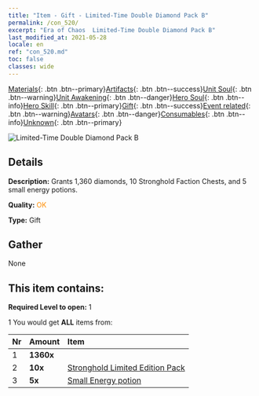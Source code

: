 ```yaml
---
title: "Item - Gift - Limited-Time Double Diamond Pack B"
permalink: /con_520/
excerpt: "Era of Chaos  Limited-Time Double Diamond Pack B"
last_modified_at: 2021-05-28
locale: en
ref: "con_520.md"
toc: false
classes: wide
---
```

 [Materials](/Items/){: .btn .btn--primary}[Artifacts](/Items/Artifacts/){: .btn .btn--success}[Unit Soul](/Items/UnitSoul/){: .btn .btn--warning}[Unit Awakening](/Items/UnitAwakening/){: .btn .btn--danger}[Hero Soul](/Items/HeroSoul/){: .btn .btn--info}[Hero Skill](/Items/HeroSkill/){: .btn .btn--primary}[Gift](/Items/Gift/){: .btn .btn--success}[Event related](/Items/Events/){: .btn .btn--warning}[Avatars](/Items/Avatars/){: .btn .btn--danger}[Consumables](/Items/Consumables/){: .btn .btn--info}[Unknown](/Items/Unknown/){: .btn .btn--primary}

 ![Limited-Time Double Diamond Pack B](/images/t/i_907195.png)

## Details
 **Description:** Grants 1,360 diamonds, 10 Stronghold Faction Chests, and 5 small energy potions.

 **Quality:** <span style="color: #FF8C00">OK</span>

 **Type:** Gift

## Gather

  None

## This item contains:

 **Required Level to open:** 1

 1 You would get **ALL** items  from:

  | Nr | Amount |     Item    |
  |:---|:-------|:------------|
  | 1 |  **1360x** | <i class="fas fa-gem"/> |  | 
  | 2 |  **10x** | [Stronghold Limited Edition Pack](/Items/con_2103/) |  | 
  | 3 |  **5x** | [Small Energy potion](/Items/con_704/) |  | 

